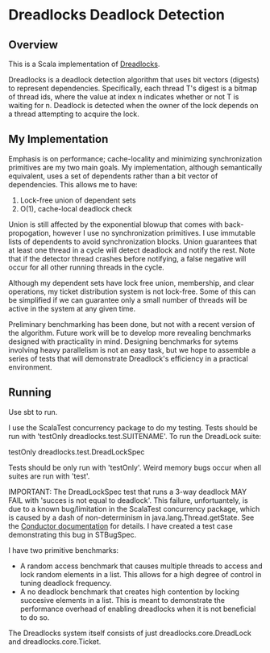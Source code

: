 Dreadlocks Deadlock Detection
=======================================

Overview
--------

This is a Scala implementation of [Dreadlocks](http://www.cs.nyu.edu/~ejk/papers/dreadlocks-spaa08.pdf).

Dreadlocks is a deadlock detection algorithm that uses bit vectors (digests) to represent dependencies. Specifically, each thread T's digest is a bitmap of thread ids, where the value at index n indicates whether or not T is waiting for n. Deadlock is detected when the owner of the lock depends on a thread attempting to acquire the lock.

My Implementation
-----------------

Emphasis is on performance; cache-locality and minimizing synchronization primitives are my two main goals. My implementation, although semantically equivalent, uses a set of dependents rather than a bit vector of dependencies. This allows me to have:

1. Lock-free union of dependent sets
2. O(1), cache-local deadlock check

Union is still affected by the exponential blowup that comes with back-propogation, however I use no synchronization primitives. I use immutable lists of dependents to avoid synchronization blocks. Union guarantees that at least one thread in a cycle will detect deadlock and notify the rest. Note that if the detector thread crashes before notifying, a false negative will occur for all other running threads in the cycle.

Although my dependent sets have lock free union, membership, and clear operations, my ticket distribution system is not lock-free. Some of this can be simplified if we can guarantee only a small number of threads will be active in the system at any given time.

Preliminary benchmarking has been done, but not with a recent version of the algorithm. Future work will be to develop more revealing benchmarks designed with practicality in mind. Designing benchmarks for sytems involving heavy parallelism is not an easy task, but we hope to assemble a series of tests that will demonstrate Dreadlock's efficiency in a practical environment.

Running
-------

Use sbt to run.

I use the ScalaTest concurrency package to do my testing. Tests should be run with 'testOnly dreadlocks.test.SUITENAME'. To run the DreadLock suite:

testOnly dreadlocks.test.DreadLockSpec

Tests should be only run with 'testOnly'. Weird memory bugs occur when all suites are run with 'test'.

IMPORTANT: The DreadLockSpec test that runs a 3-way deadlock MAY FAIL with 'succes is not equal to deadlock'. This failure, unfortuantely, is due to a known bug/limitation in the ScalaTest concurrency package, which is caused by a dash of non-determinism in java.lang.Thread.getState. See the [Conductor documentation](http://doc.scalatest.org/1.4.1/org/scalatest/concurrent/Conductor.html) for details. I have created a test case demonstrating this bug in STBugSpec.

I have two primitive benchmarks: 

* A random access benchmark that causes multiple threads to access and lock random elements in a list. This allows for a high degree of control in tuning deadlock frequency.
* A no deadlock benchmark that creates high contention by locking succesive elements in a list. This is meant to demonstrate the performance overhead of enabling dreadlocks when it is not beneficial to do so.

The Dreadlocks system itself consists of just dreadlocks.core.DreadLock and dreadlocks.core.Ticket.
